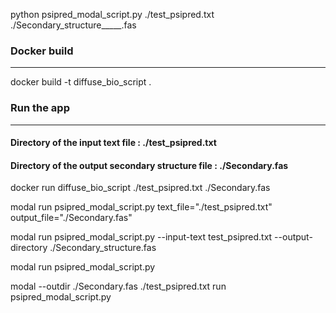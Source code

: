 

python psipred_modal_script.py ./test_psipred.txt ./Secondary_structure_____.fas

### Docker build
----
docker build -t diffuse_bio_script .

### Run the app
----
#### Directory of the input text file : ./test_psipred.txt
#### Directory of the output secondary structure file : ./Secondary.fas
docker run diffuse_bio_script ./test_psipred.txt ./Secondary.fas

modal run psipred_modal_script.py text_file="./test_psipred.txt" output_file="./Secondary.fas"



modal run psipred_modal_script.py --input-text test_psipred.txt --output-directory ./Secondary_structure.fas



modal run psipred_modal_script.py



modal --outdir ./Secondary.fas ./test_psipred.txt run psipred_modal_script.py